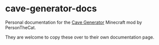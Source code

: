 # cave-generator-docs
Personal documentation for the [Cave Generator](https://github.com/PersonTheCat/CaveGenerator) Minecraft mod by PersonTheCat.

They are welcome to copy these over to their own documentation page.
